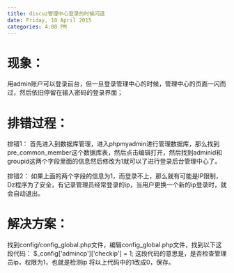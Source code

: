 ```yaml
---
title: discuz管理中心登录的时候闪退
date: Friday, 10 April 2015
categories: 4:08 PM
---
```

 
现象：
===============================================================================
用admin账户可以登录前台，但一旦登录管理中心的时候，管理中心的页面一闪而过，然后依旧停留在输入密码的登录界面；
 
排错过程：
===============================================================================
排错1：
首先进入到数据库管理，进入phpmyadmin进行管理数据库，那么找到pre_common_member这个数据库表，然后点击编辑打开，然后找到adminid和groupid这两个字段里面的信息然后修改为1就可以了进行登录后台管理中心了。
 
排错2：
如果上面的两个字段的信息为1，而登录不上，那么就有可能是IP限制，Dz程序为了安全，有记录管理员经常登录的ip，当用户更换一个新的ip登录时，就会自动退出。
 
解决方案：
===============================================================================
找到config/config_global.php文件，编辑config_global.php文件，找到以下这段代码：
$_config['admincp']['checkip'] = 1;
这段代码的意思是，是否检查管理员ip，权限为1，也就是检测ip
将以上代码中的1改成0，保存。
 

